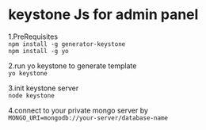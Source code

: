 # keystone Js for admin panel
1.PreRequisites<br/> 
  `npm install -g generator-keystone`<br/>
  `npm install -g yo`

2.run yo keystone to generate template<br/>
  `yo keystone`        

3.init keystone server<br/>
  `node keystone` 

4.connect to your private mongo server by<br/>
  `MONGO_URI=mongodb://your-server/database-name`

